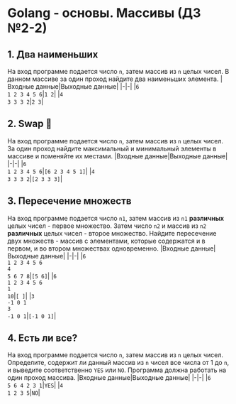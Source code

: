 # Golang - основы. Массивы (ДЗ №2-2)
## 1. Два наименьших
На вход программе подается число `n`, затем массив из `n` целых чисел.
В данном массиве за один проход найдите два наименьших элемента.
|Входные данные|Выходные данные|
|-|-|
|`6`<br>`1 2 3 4 5 6`|`1 2`|
|`4`<br>`3 3 3 2`|`2 3`|

## 2. Swap 🤟
На вход программе подается число `n`, затем массив из `n` целых чисел.
За один проход найдите максимальный и минимальный элементы в массиве и поменяйте их местами.
|Входные данные|Выходные данные|
|-|-|
|`6`<br>`1 2 3 4 5 6`|`[6 2 3 4 5 1]`|
|`4`<br>`3 3 3 2`|`[2 3 3 3]`|

## 3. Пересечение множеств
На вход программе подается число `n1`, затем массив из `n1` **различных** целых чисел - первое множество.
Затем число `n2` и массив из `n2` **различных** целых чисел - второе множество.
Найдите пересечение двух множеств - массив с элементами, которые содержатся и в первом, и во втором множествах одновременно.
|Входные данные|Выходные данные|
|-|-|
|`6`<br>`1 2 3 4 5 6`<br>`4`<br>`5 6 7 8`|`[5 6]`|
|`6`<br>`1 2 3 4 5 6`<br>`1`<br>`10`|`[ ]`|
|`3`<br>`-1 0 1`<br>`3`<br>`-1 0 1`|`[-1 0 1]`|

## 4. Есть ли все?
На вход программе подается число `n`, затем массив из `n` целых чисел.
Определите, содержит ли данный массив из `n` чисел все числа от 1 до `n`, и выведите соответственно `YES` или `NO`.
Программа должна работать на один проход массива.
|Входные данные|Выходные данные|
|-|-|
|`6`<br>`5 6 4 2 3 1`|`YES`|
|`4`<br>`1 2 3 5`|`NO`|
